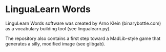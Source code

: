 # LinguaLearn Words

LinguLearn Words software was created by Arno Klein (binarybottle.com) 
as a vocabulary building tool (see lingualearn.py). 

The repository also contains a first step toward a MadLib-style game 
that generates a silly, modified image (see glibgab).
